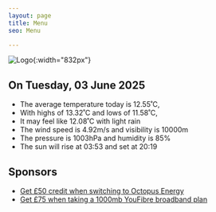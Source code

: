 ```yaml
---
layout: page
title: Menu
seo: Menu

---
```


![Logo](/images/logo.jpg){:width="832px"}

<!-- weather_marker starts -->
## On Tuesday, 03 June 2025

- The average temperature today is 12.55˚C,
- With highs of 13.32˚C and lows of 11.58˚C,
- It may feel like 12.08˚C with light rain
- The wind speed is 4.92m/s and visibility is 10000m
- The pressure is 1003hPa and humidity is 85%
- The sun will rise at 03:53 and set at 20:19

<!-- weather_marker ends -->

## Sponsors

- [Get £50 credit when switching to Octopus Energy](https://bit.ly/3oD1nnS)
- [Get £75 when taking a 1000mb YouFibre broadband plan](https://aklam.io/91zWhU?)
